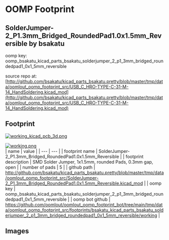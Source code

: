 # OOMP Footprint  
## SolderJumper-2_P1.3mm_Bridged_RoundedPad1.0x1.5mm_Reversible  by bsakatu  
  
oomp key: oomp_bsakatu_kicad_parts_bsakatu_solderjumper_2_p1_3mm_bridged_roundedpad1_0x1_5mm_reversible  
  
source repo at: [http://github.com/bsakatu/kicad_parts_bsakatu.pretty/blob/master/tmp/data/oomlout_oomp_footprint_src/USB_C_HRO-TYPE-C-31-M-14_HandSoldering.kicad_mod](http://github.com/bsakatu/kicad_parts_bsakatu.pretty/blob/master/tmp/data/oomlout_oomp_footprint_src/USB_C_HRO-TYPE-C-31-M-14_HandSoldering.kicad_mod)  
## Footprint  
  
[![working_kicad_pcb_3d.png](working_kicad_pcb_3d_600.png)](working_kicad_pcb_3d.png)  
  
[![working.png](working_600.png)](working.png)  
| name | value | 
| --- | --- | 
| footprint name | SolderJumper-2_P1.3mm_Bridged_RoundedPad1.0x1.5mm_Reversible | 
| footprint description | SMD Solder Jumper, 1x1.5mm, rounded Pads, 0.3mm gap, open | 
| number of pads | 5 | 
| github path | http://github.com/bsakatu/kicad_parts_bsakatu.pretty/blob/master/tmp/data/oomlout_oomp_footprint_src/SolderJumper-2_P1.3mm_Bridged_RoundedPad1.0x1.5mm_Reversible.kicad_mod | 
| oomp key | oomp_bsakatu_kicad_parts_bsakatu_solderjumper_2_p1_3mm_bridged_roundedpad1_0x1_5mm_reversible | 
| oomp bot github | https://github.com/oomlout/oomlout_oomp_footprint_bot/tree/main/tmp/data/oomlout_oomp_footprint_src/footprints/bsakatu_kicad_parts_bsakatu_solderjumper_2_p1_3mm_bridged_roundedpad1_0x1_5mm_reversible/working | 
## Images  
